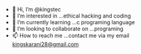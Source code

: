 - 👋 Hi, I’m @kingstec
- 👀 I’m interested in ...ethical hacking and coding
- 🌱 I’m currently learning ...c programing language
- 💞️ I’m looking to collaborate on ...programing
- 📫 How to reach me ...contact me via my email kingskarani28@gmail.com

<!---
kingstec/kingstec is a ✨ special ✨ repository because its `README.md` (this file) appears on your GitHub profile.
You can click the Preview link to take a look at your changes.
--->
